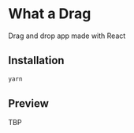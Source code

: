 # What a Drag

Drag and drop app made with React

## Installation

```bash
yarn
```

## Preview

TBP
